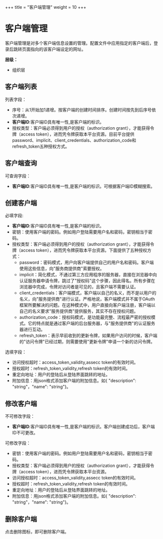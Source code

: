 ﻿+++
title = "客户端管理"
weight = 10
+++

# 客户端管理

客户端管理是对多个客户端信息设置的管理。配置文件中应用指定的客户端后，登录后跳转页面指向的该客户端设定的网址。

**层级：**

- 组织层

<h2 id="1">客户端列表</h2>

列表字段：

- 序号：从1开始加1递增。按客户端的创建时间排序。创建时间按先到后序号依次递增。
- **客户端ID**:客户端ID具有唯一性,是客户端的标识。
- 授权类型：客户端必须得到用户的授权（authorization grant），才能获得令牌（access token），进而凭令牌获取本平台资源。目前平台提供password、implicit、client_credentials、authorization_code和refresh_token五种授权方式。

<h2 id="2">客户端查询</h2>

可查询字段：

- **客户端ID**:客户端ID具有唯一性,是客户端的标识。可根据客户端ID模糊搜索。

<h2 id="3">创建客户端</h2>

必填字段:

- **客户端ID**:客户端ID具有唯一性,是客户端的标识。
- 密钥：使用客户端的密码。例如用户登陆需要用户名和密码，密钥相当于密码。
- 授权类型：客户端必须得到用户的授权（authorization grant），才能获得令牌（access token），进而凭令牌获取本平台资源。下面提供了五种授权方式：
    - password：密码模式，用户向客户端提供自己的用户名和密码。客户端使用这些信息，向"服务商提供商"索要授权。
    - implicit：简化模式，不通过第三方应用程序的服务器，直接在浏览器中向认证服务器申请令牌，跳过了"授权码"这个步骤，因此得名。所有步骤在浏览器中完成，令牌对访问者是可见的，且客户端不需要认证。
    - client_credentials：客户端模式，客户端以自己的名义，而不是以用户的名义，向"服务提供商"进行认证。严格地说，客户端模式并不属于OAuth框架所要解决的问题。在这种模式中，用户直接向客户端注册，客户端以自己的名义要求"服务提供商"提供服务，其实不存在授权问题。
    - authorization_code：授权码模式，是功能最完整、流程最严密的授权模式。它的特点就是通过客户端的后台服务器，与"服务提供商"的认证服务器进行互动。
    - refresh_token：表示早前收到的更新令牌，如果用户访问的时候，客户端的"访问令牌"已经过期，则需要使用"更新令牌"申请一个新的访问令牌。

选填字段：

- 访问授权超时：access_token_validity,assecc token的有效时间。
- 授权超时：refresh_token_validity,refresh token的有效时间。
- 重定向地址：用户的登陆后从登陆界面跳转的地址。
- 附加信息：用json格式添加客户端的附加信息。如{ "description": "string"，"name": "string"}。

<h2 id="4">修改客户端</h2>

不可修改字段：

- **客户端ID**:客户端ID具有唯一性,是客户端的标识。客户端创建成功后，客户端ID不可更改。

可修改字段：

- 密钥：使用客户端的密码。例如用户登陆需要用户名和密码，密钥相当于密码。
- 授权类型：客户端必须得到用户的授权（authorization grant），才能获得令牌（access token），进而凭令牌获取本平台资源。
- 访问授权超时：access_token_validity,assecc token的有效时间。
- 授权超时：refresh_token_validity,refresh token的有效时间。
- 重定向地址：用户的登陆后从登陆界面跳转的地址。
- 附加信息：用json格式添加客户端的附加信息。如{ "description": "string"，"name": "string"}。

<h2 id="5">删除客户端</h2>

点击删除图标，即可删除客户端。

